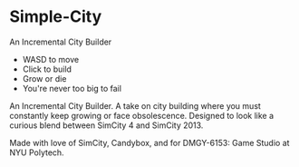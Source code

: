 # Simple-City
An Incremental City Builder

- WASD to move
- Click to build
- Grow or die
- You're never too big to fail

An Incremental City Builder. A take on city building where you must constantly keep growing or face obsolescence. Designed to look like a curious blend between SimCity 4 and SimCity 2013.

Made with love of SimCity, Candybox, and for DMGY-6153: Game Studio at NYU Polytech.

